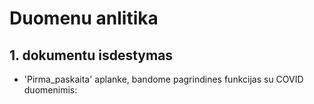 # Duomenu anlitika

## 1. dokumentu isdestymas

* 'Pirma_paskaita' aplanke, bandome pagrindines funkcijas su COVID duomenimis: